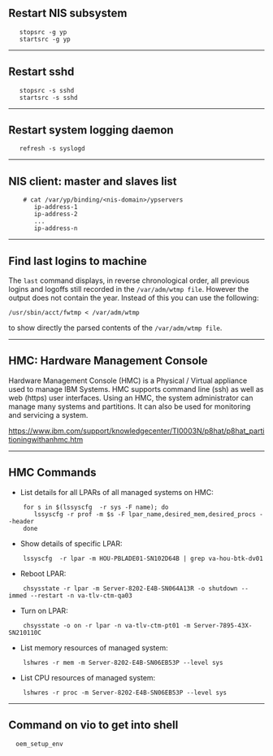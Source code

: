 ## Restart NIS subsystem
```
   stopsrc -g yp
   startsrc -g yp
```

-----------------------------

## Restart sshd
```
   stopsrc -s sshd
   startsrc -s sshd
```

-----------------------------

## Restart system logging daemon
```
   refresh -s syslogd
```

-----------------------------

## NIS client: master and slaves list
```
    # cat /var/yp/binding/<nis-domain>/ypservers
       ip-address-1
       ip-address-2
       ...
       ip-address-n
```

-----------------------------

## Find last logins to machine

The `last` command displays, in reverse chronological order, all previous logins and logoffs still recorded in the `/var/adm/wtmp file`. However the output does not contain the year. Instead of this you can use the following:


```
/usr/sbin/acct/fwtmp < /var/adm/wtmp
```

to show directly the parsed contents of the `/var/adm/wtmp file`.

-----------------------------

## HMC: Hardware Management Console

Hardware Management Console (HMC) is a Physical / Virtual appliance used to manage IBM Systems. HMC supports command line (ssh) as well
as web (https) user interfaces. Using an HMC, the system administrator can manage many systems and partitions. It can also be used for monitoring and servicing a system.

https://www.ibm.com/support/knowledgecenter/TI0003N/p8hat/p8hat_partitioningwithanhmc.htm

-----------------------------

## HMC Commands

+ List details for all LPARs of all managed systems on HMC:
```
    for s in $(lssyscfg  -r sys -F name); do
       lssyscfg -r prof -m $s -F lpar_name,desired_mem,desired_procs --header
    done
```

+ Show details of specific LPAR:
```
    lssyscfg  -r lpar -m HOU-PBLADE01-SN102D64B | grep va-hou-btk-dv01
```

+ Reboot LPAR:
```
    chsysstate -r lpar -m Server-8202-E4B-SN064A13R -o shutdown --immed --restart -n va-tlv-ctm-qa03
```

+ Turn on LPAR:
```
    chsysstate -o on -r lpar -n va-tlv-ctm-pt01 -m Server-7895-43X-SN210110C
```

+ List memory resources of managed system:
```
    lshwres -r mem -m Server-8202-E4B-SN06EB53P --level sys
```

+ List CPU resources of managed system:
```
    lshwres -r proc -m Server-8202-E4B-SN06EB53P --level sys
```

-----------------------------

## Command on vio to get into shell
```
  oem_setup_env
```
